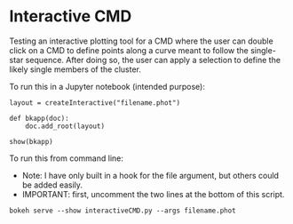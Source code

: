 # Interactive CMD
Testing an interactive plotting tool for a CMD where the user can double click on a CMD to define points along a curve meant to follow the single-star sequence.  After doing so, the user can apply a selection to define the likely single members of the cluster.

To run this in a Jupyter notebook (intended purpose):

```
layout = createInteractive("filename.phot")

def bkapp(doc):
	doc.add_root(layout)

show(bkapp)
```

To run this from command line:
- Note: I have only built in a hook for the file argument, but others could be added easily.
- IMPORTANT: first, uncomment the two lines at the bottom of this script. 

```
bokeh serve --show interactiveCMD.py --args filename.phot
```